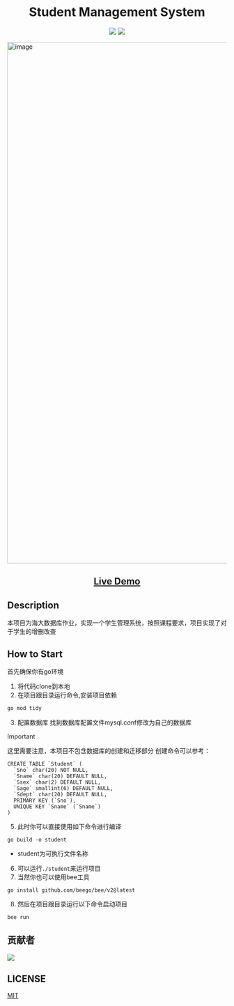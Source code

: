 <h1 align="center">Student Management System</h1>
<p align='center'>
<img src="https://img.shields.io/badge/made%20by-daoxuan-blue">
<img src="https://img.shields.io/badge/go-1.23.0-blue">
</p>
<img width="1197" alt="image" src="https://github.com/user-attachments/assets/741d7401-530c-4641-ab56-4d8fcfec47e8">
<h2 align="center"><a  href="http://81.70.143.162:7879/">Live Demo</a></h2>

## Description
本项目为海大数据库作业，实现一个学生管理系统，按照课程要求，项目实现了对于学生的增删改查
## How to Start
首先确保你有go环境
1. 将代码clone到本地
2. 在项目跟目录运行命令,安装项目依赖
``` bash
go mod tidy
```
3. 配置数据库
找到数据库配置文件mysql.conf修改为自己的数据库
> [!IMPORTANT]
> 这里需要注意，本项目不包含数据库的创建和迁移部分
创建命令可以参考：
```
CREATE TABLE `Student` (
  `Sno` char(20) NOT NULL,
  `Sname` char(20) DEFAULT NULL,
  `Ssex` char(2) DEFAULT NULL,
  `Sage` smallint(6) DEFAULT NULL,
  `Sdept` char(20) DEFAULT NULL,
  PRIMARY KEY (`Sno`),
  UNIQUE KEY `Sname` (`Sname`)
)
```
5. 此时你可以直接使用如下命令进行编译
```
go build -o student
```
* student为可执行文件名称

6. 可以运行`./student`来运行项目
7. 当然你也可以使用bee工具
```
go install github.com/beego/bee/v2@latest
```
8. 然后在项目跟目录运行以下命令启动项目
```
bee run
```
## 贡献者

<a href="https://github.com/dx2331lxz/studentmanagement/graphs/contributors">
  <img src="https://contrib.rocks/image?repo=dx2331lxz/studentmanagement" />
</a>

## LICENSE
[MIT](https://opensource.org/license/mit/)

  
  
